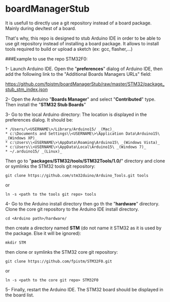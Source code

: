 # boardManagerStub

It is usefull to directly use a git repository instead of a board package.
Mainly during dev/test of a board.

That's why, this repo is designed to stub Arduino IDE in order to be able to
use git repository instead of installing a board package.
It allows to install tools required to build or upload a sketch (ex: gcc, flasher,...)


###Example to use the repo STM32F0:

1- Launch Arduino IDE. Open the "**preferences**" dialog of Arduino IDE, then add the following
link to the "Additional Boards Managers URLs" field:

https://github.com/fpistm/boardManagerStub/raw/master/STM32/package_stub_stm_index.json

2- Open the Arduino "**Boards Manager**" and select "**Contributed**" type. Then
install the "**STM32 Stub Boards**"

3- Go to the local Arduino directory:
The location is displayed in the preferences dialog. It should be:

    * /Users/\<USERNAME\>/Library/Arduino15/ _(Mac)_
    * c:\Documents and Settings\\<USERNAME\>\Application Data\Arduino15\ _(Windows XP)_
    * c:\Users\\<USERNAME\>\AppData\Roaming\Arduino15\ _(Windows Vista)_
    * c:\Users\\<USERNAME\>\AppData\Local\Arduino15\ _(Windows 7)_
    * ~/.arduino15/ _(Linux)_

Then go to "**packages/STM32/tools/STM32Tools/1.0/**" directory and clone or
symlinks the STM32 tools git repository:

	git clone https://github.com/stm32duino/Arduino_Tools.git tools

or

	ln -s <path to the tools git repo> tools

4- Go to the Arduino install directory then go th the "**hardware**" directory.
Clone the core git repository to the Arduino IDE install directory.

	cd <Arduino path>/hardware/

then create a directory named **STM** (do not name it STM32 as it is used by
the package. Else it will be ignored):

	mkdir STM

then clone or symlinks the STM32 core git repository:

	git clone https://github.com/fpistm/STM32F0.git

or

	ln -s <path to the core git repo> STM32F0

5- Finally, restart the Arduino IDE. The STM32 board should be displayed in the board list.

